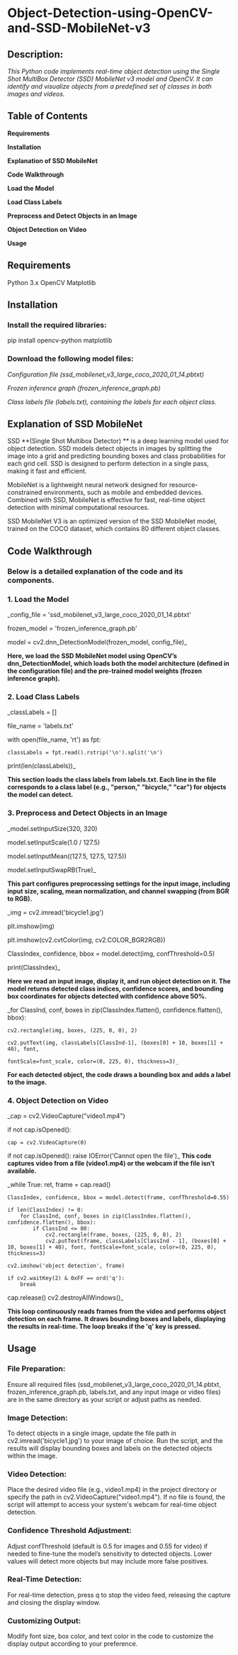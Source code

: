 # Object-Detection-using-OpenCV-and-SSD-MobileNet-v3
## Description:
_This Python code implements real-time object detection using the Single Shot MultiBox Detector (SSD) MobileNet v3 model and OpenCV. It can identify and visualize objects from a predefined set of classes in both images and videos._
## Table of Contents
**Requirements**

**Installation**

**Explanation of SSD MobileNet**

**Code Walkthrough**

**Load the Model**

**Load Class Labels**

**Preprocess and Detect Objects in an Image**

**Object Detection on Video**

**Usage**

## Requirements
Python 3.x
OpenCV
Matplotlib
## Installation
### Install the required libraries:

pip install opencv-python matplotlib


### Download the following model files:

_Configuration file (ssd_mobilenet_v3_large_coco_2020_01_14.pbtxt)_

_Frozen inference graph (frozen_inference_graph.pb)_

_Class labels file (labels.txt), containing the labels for each object class._

## Explanation of SSD MobileNet

SSD **(Single Shot Multibox Detector) ** is a deep learning model used for object detection. SSD models detect objects in images by splitting the image into a grid and predicting bounding boxes and class probabilities for each grid cell. SSD is designed to perform detection in a single pass, making it fast and efficient.

MobileNet is a lightweight neural network designed for resource-constrained environments, such as mobile and embedded devices. Combined with SSD, MobileNet is effective for fast, real-time object detection with minimal computational resources.

SSD MobileNet V3 is an optimized version of the SSD MobileNet model, trained on the COCO dataset, which contains 80 different object classes.

## Code Walkthrough

### Below is a detailed explanation of the code and its components.

### 1. Load the Model
_config_file = 'ssd_mobilenet_v3_large_coco_2020_01_14.pbtxt'

frozen_model = 'frozen_inference_graph.pb'

model = cv2.dnn_DetectionModel(frozen_model, config_file)_

**Here, we load the SSD MobileNet model using OpenCV’s dnn_DetectionModel, which loads both the model architecture (defined in the configuration file) and the pre-trained model weights (frozen inference graph).**
### 2. Load Class Labels
_classLabels = []

file_name = 'labels.txt'

with open(file_name, 'rt') as fpt:

    classLabels = fpt.read().rstrip('\n').split('\n')

print(len(classLabels))_

**This section loads the class labels from labels.txt. Each line in the file corresponds to a class label (e.g., "person," "bicycle," "car") for objects the model can detect.**

### 3. Preprocess and Detect Objects in an Image
_model.setInputSize(320, 320)

model.setInputScale(1.0 / 127.5)

model.setInputMean((127.5, 127.5, 127.5))

model.setInputSwapRB(True)_

**This part configures preprocessing settings for the input image, including input size, scaling, mean normalization, and channel swapping (from BGR to RGB).**

_img = cv2.imread('bicycle1.jpg')

plt.imshow(img)

plt.imshow(cv2.cvtColor(img, cv2.COLOR_BGR2RGB))

ClassIndex, confidence, bbox = model.detect(img, confThreshold=0.5)

print(ClassIndex)_

**Here we read an input image, display it, and run object detection on it. The model returns detected class indices, confidence scores, and bounding box coordinates for objects detected with confidence above 50%.**

_for ClassInd, conf, boxes in zip(ClassIndex.flatten(), confidence.flatten(), bbox):

    cv2.rectangle(img, boxes, (225, 0, 0), 2)
  
    cv2.putText(img, classLabels[ClassInd-1], (boxes[0] + 10, boxes[1] + 40), font, 
    
    fontScale=font_scale, color=(0, 225, 0), thickness=3)_

**For each detected object, the code draws a bounding box and adds a label to the image.**

### 4. Object Detection on Video
_cap = cv2.VideoCapture("video1.mp4")

if not cap.isOpened():
    
    cap = cv2.VideoCapture(0)

if not cap.isOpened():
    raise IOError('Cannot open the file')_
**This code captures video from a file (video1.mp4) or the webcam if the file isn’t available.**

_while True:
    ret, frame = cap.read()
    
    ClassIndex, confidence, bbox = model.detect(frame, confThreshold=0.55)
    
    if len(ClassIndex) != 0:
        for ClassInd, conf, boxes in zip(ClassIndex.flatten(), confidence.flatten(), bbox):
            if ClassInd <= 80:
                cv2.rectangle(frame, boxes, (225, 0, 0), 2)
                cv2.putText(frame, classLabels[ClassInd - 1], (boxes[0] + 10, boxes[1] + 40), font, fontScale=font_scale, color=(0, 225, 0), thickness=3)
                
    cv2.imshow('object detection', frame)
    
    if cv2.waitKey(2) & 0xFF == ord('q'):
        break
    
cap.release()
cv2.destroyAllWindows()_

**This loop continuously reads frames from the video and performs object detection on each frame. It draws bounding boxes and labels, displaying the results in real-time. The loop breaks if the 'q' key is pressed.**

## Usage

### File Preparation: 
Ensure all required files (ssd_mobilenet_v3_large_coco_2020_01_14.pbtxt, frozen_inference_graph.pb, labels.txt, and any input image or video files) are in the same directory as your script or adjust paths as needed.

### Image Detection:
To detect objects in a single image, update the file path in cv2.imread('bicycle1.jpg') to your image of choice.
Run the script, and the results will display bounding boxes and labels on the detected objects within the image.

### Video Detection:
Place the desired video file (e.g., video1.mp4) in the project directory or specify the path in cv2.VideoCapture("video1.mp4").
If no file is found, the script will attempt to access your system's webcam for real-time object detection.

### Confidence Threshold Adjustment:
Adjust confThreshold (default is 0.5 for images and 0.55 for video) if needed to fine-tune the model’s sensitivity to detected objects. Lower values will detect more objects but may include more false positives.

### Real-Time Detection:
For real-time detection, press q to stop the video feed, releasing the capture and closing the display window.

### Customizing Output:
Modify font size, box color, and text color in the code to customize the display output according to your preference.
